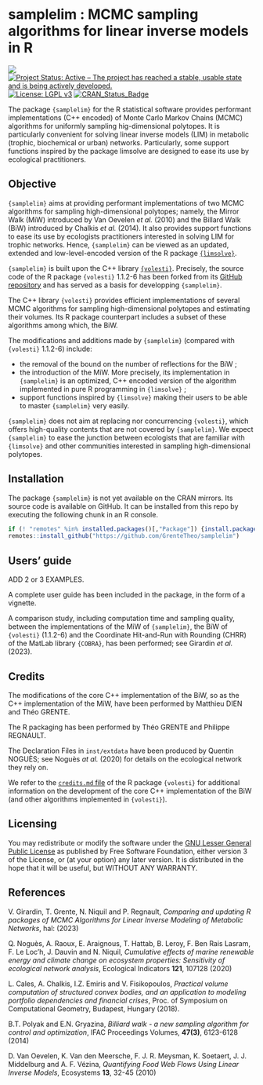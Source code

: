 samplelim : MCMC sampling algorithms for linear inverse models in R
================

![](https://img.shields.io/badge/lifecycle-maturing-blue.svg) [![Project
Status: Active – The project has reached a stable, usable state and is
being actively
developed.](http://www.repostatus.org/badges/latest/active.svg)](http://www.repostatus.org/#active)
[![License: LGPL
v3](https://img.shields.io/badge/License-LGPL%20v3-blue.svg)](https://www.gnu.org/licenses/lgpl-3.0)
[![CRAN_Status_Badge](http://www.r-pkg.org/badges/version/regexplain)](https://cran.r-project.org/package=samplelim)

The package `{samplelim}` for the R statistical software provides
performant implementations (C++ encoded) of Monte Carlo Markov Chains
(MCMC) algorithms for uniformly sampling hig-dimensional polytopes. It
is particularly convenient for solving linear inverse models (LIM) in
metabolic (trophic, biochemical or urban) networks. Particularly, some
support functions inspired by the package limsolve are designed to ease
its use by ecological practitioners.

## Objective

`{samplelim}` aims at providing performant implementations of two MCMC
algorithms for sampling high-dimensional polytopes; namely, the Mirror
Walk (MiW) introduced by Van Oevelen *et al.* (2010) and the Billard
Walk (BiW) introduced by Chalkis *et al.* (2014). It also provides
support functions to ease its use by ecologists practitioners interested
in solving LIM for trophic networks. Hence, `{samplelim}` can be viewed
as an updated, extended and low-level-encoded version of the R package
[`{limsolve}`](https://cran.r-project.org/web/packages/limSolve/index.html).

`{samplelim}` is built upon the C++ library
[`{volesti}`](https://github.com/GeomScale/volesti). Precisely, the
source code of the R package `{volesti}` 1.1.2-6 has been forked from
its [GitHub
repository](https://github.com/GeomScale/volesti/releases/tag/v1.1.2-6)
and has served as a basis for developping `{samplelim}`.

The C++ library `{volesti}` provides efficient implementations of
several MCMC algorithms for sampling high-dimensional polytopes and
estimating their volumes. Its R package counterpart includes a subset of
these algorithms among which, the BiW.

The modifications and additions made by `{samplelim}` (compared with
`{volesti}` 1.1.2-6) include:

- the removal of the bound on the number of reflections for the BiW ;
- the introduction of the MiW. More precisely, its implementation in
  `{samplelim}` is an optimized, C++ encoded version of the algorithm
  implemented in pure R programming in `{limsolve}` ;
- support functions inspired by `{limsolve}` making their users to be
  able to master `{samplelim}` very easily.

`{samplelim}` does not aim at replacing nor concurrencing `{volesti}`,
which offers high-quality contents that are not covered by
`{samplelim}`. We expect `{samplelim}` to ease the junction between
ecologists that are familiar with `{limsolve}` and other communities
interested in sampling high-dimensional polytopes.

## Installation

The package `{samplelim}` is not yet available on the CRAN mirrors. Its
source code is available on GitHub. It can be installed from this repo
by executing the following chunk in an R console.

``` r
if (! "remotes" %in% installed.packages()[,"Package"]) {install.packages("remotes")}
remotes::install_github("https://github.com/GrenteTheo/samplelim")
```

## Users’ guide

ADD 2 or 3 EXAMPLES.

A complete user guide has been included in the package, in the form of a
vignette.

A comparison study, including computation time and sampling quality,
between the implementations of the MiW of `{samplelim}`, the BiW of
`{volesti}` (1.1.2-6) and the Coordinate Hit-and-Run with Rounding
(CHRR) of the MatLab library `{COBRA}`, has been performed; see Girardin
*et al.* (2023).

## Credits

The modifications of the core C++ implementation of the BiW, so as the
C++ implementation of the MiW, have been performed by Matthieu DIEN and
Théo GRENTE.

The R packaging has been performed by Théo GRENTE and Philippe REGNAULT.

The Declaration Files in `inst/extdata` have been produced by Quentin
NOGUÈS; see Noguès *at al.* (2020) for details on the ecological network
they rely on.

We refer to the [`credits.md`
file](https://github.com/GeomScale/volesti/blob/v1.1.1/doc/credits.md)
of the R package `{volesti}` for additional information on the
development of the core C++ implementation of the BiW (and other
algorithms implemented in `{volesti}`).

## Licensing

You may redistribute or modify the software under the [GNU Lesser
General Public License](LICENSE.md) as published by Free Software
Foundation, either version 3 of the License, or (at your option) any
later version. It is distributed in the hope that it will be useful, but
WITHOUT ANY WARRANTY.

## References

V. Girardin, T. Grente, N. Niquil and P. Regnault, *Comparing and
updating R packages of MCMC Algorithms for Linear Inverse Modeling of
Metabolic Networks*, hal: (2023)

Q. Noguès, A. Raoux, E. Araignous, T. Hattab, B. Leroy, F. Ben Rais
Lasram, F. Le Loc’h, J. Dauvin and N. Niquil, *Cumulative effects of
marine renewable energy and climate change on ecosystem properties:
Sensitivity of ecological network analysis*, Ecological Indicators
**121**, 107128 (2020)

L. Cales, A. Chalkis, I.Z. Emiris and V. Fisikopoulos, *Practical volume
computation of structured convex bodies, and an application to modeling
portfolio dependencies and financial crises*, Proc. of Symposium on
Computational Geometry, Budapest, Hungary (2018).

B.T. Polyak and E.N. Gryazina, *Billiard walk - a new sampling algorithm
for control and optimization*, IFAC Proceedings Volumes, **47(3)**,
6123-6128 (2014)

D. Van Oevelen, K. Van den Meersche, F. J. R. Meysman, K. Soetaert, J.
J. Middelburg and A. F. Vézina, *Quantifying Food Web Flows Using Linear
Inverse Models*, Ecosystems **13**, 32-45 (2010)
